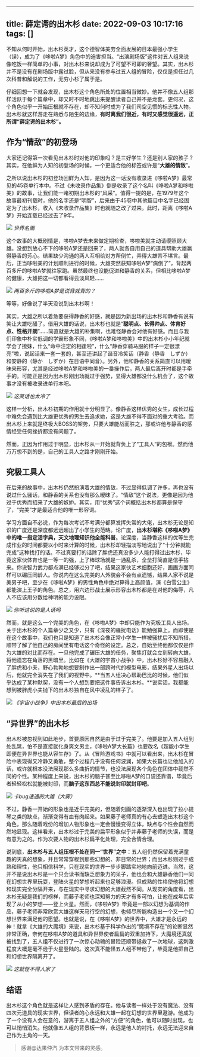 
---
title: 薛定谔的出木杉
date: 2022-09-03 10:17:16
tags: []
---


不知从何时开始，出木杉英才，这个德智体美劳全面发展的日本最强小学生（误），成为了《哆啦A梦》角色中的迫害担当。“出演剧场版”这件对五人组来说像吃饭一样简单的小事，对出木杉来说却成为了可望不可即的奢望。其实，出木杉并不是没有在剧场版中露过脸，但从来没有参与过五人组的冒险，仅仅是担任过几次科普和解说的工作，无穷小杉了属于是。

仔细回想一下就会发现，出木杉这个角色所处的位置相当微妙。他并不像五人组那样活跃于每个篇章中，却又时不时地跳出来提醒读者自己并不是龙套。更何况，这个角色似乎一开始压根就不存在，却不知何时成为了我们司空见惯的标志性人物。出木杉就这样游走在熟悉与陌生的边缘，**有时离我们很近，有时又感觉很遥远，正所谓“薛定谔的出木杉”。**

## 作为“情敌”的初登场

大家还记得第一次看见出木杉时对他的印象吗？是三好学生？还是别人家的孩子？其实，在他鲜为人知的初登场的时候，一个更适合他的标签或许是“**大雄的情敌**”。

之所以说出木杉的初登场回鲜为人知，是因为这一话没有收录进《哆啦A梦》最常见的45卷单行本中。不过《未收录作品集》倒是收录了这个名叫《哆啦A梦和哆啦美》的故事，让我们能一睹初期出木杉的“风采”。值得一提的是，在1979年这个故事最初刊载时，他的名字还是“明智”，后来由于45卷中其他篇目中名字已经固定为了出木杉，收入《未收录作品集》时也就随之改了过来。此时，距离《哆啦A梦》开始连载已经过去了9年。

![](https://picx.zhimg.com/80/v2-bffdd1e75a2e6bdbcf484bb6917a6a6a_1440w.jpg?source=d16d100b)
_世界名画_

这个故事的大概剧情是，哆啦A梦去未来做定期检查，哆啦美就主动请缨照顾大雄。没想到放心不下的哆啦A梦还是回来了，两人就各自用自己的道具帮助大雄赢得静香的芳心。结果缺少沟通的两人互相给对方帮倒忙，弄得大雄苦不堪言。最后，正当哆啦美的计划顺利进行的时候，大雄突然获知哆啦A梦“病倒了”，背起两百多斤的哆啦A梦就往家跑。虽然最终也没能促进和静香的关系，但相比哆啦A梦的健康，大雄把这一切都看得云淡风轻……

![](https://pica.zhimg.com/80/v2-7739fff228dcc4c41b55717faa6f9ae0_1440w.jpg?source=d16d100b)
_两百多斤的哆啦A梦是说背就背的？_

等等，好像说了半天没说到出木杉啊！

其实，大雄之所以着急要获得静香的好感，就是因为新出场的出木杉和静香有说有笑让大雄吃醋了。借用大雄的话说，出木杉也就是“**聪明点、长得帅点、体育好点、性格开朗**”……简直就是大雄的补集啊，也难怪静香会对他有好感。而且与我们印象中朴实低调的学霸形象不同，《哆啦A梦和哆啦美》中的出木杉小小年纪就学会了撩妹，什么“命中注定的相逢啦”，什么“静香穿骑马服的样子一定很漂亮”啦，说起话来一套一套的，甚至还讲起了谐音冷笑话（静香（静香　しずか）和安静的（静か　しずか）在日语中同音）。另外，他和静香的关系简直可以用暧昧来形容，尤其是经过哆啦A梦和哆啦美的一番操作后，两人最后离开时都是手牵手的。可能正是因为出木杉刚出场就过于强势，显得大雄都没什么机会了，这个故事才没有被收录进单行本吧。

![](https://picx.zhimg.com/80/v2-c28efef38b3beabbab79c64ac2593eec_1440w.jpg?source=d16d100b)
_这笑话也太冷了_

这样一分析，出木杉初期的作用就十分明显了。像静香这样优秀的女生，成长过程中难免会遇到比大雄更优秀的男生去追求她，这是大雄不得不面对的重大考验。而出木杉上来就是终极大BOSS的架势，只要大雄能战而胜之，那或许他与静香的感情经受任何挫折都没有问题了。

然而，正因为作用过于明显，出木杉从一开始就背负上了“工具人”的包袱。然而他万万想不到的是，自己的工具人之路才刚刚开始。

## 究极工具人

在后来的故事中，出木杉仍然扮演着大雄的情敌，不过显得低调了许多，再也没有说过什么骚话，和静香的关系也没有那么暧昧了。“情敌”这个说法，更像是因为他过于优秀而招来了大雄的嫉妒。其实，用“优秀”这个词概括出木杉都算是保守了，“完美”才是最适合他的唯一形容词。

学习方面自不必说，作为每次考试不考满分都算发挥失常的大佬，出木杉无论是知识的广度还是深度都远远超出了小学生的范畴。论广度，**出木杉堪称《哆啦A梦》中的唯一指定活字典，天文地理知识他全能科普**。论深度，当静香这样的优等生完成作业的时间都要以小时来计算的时候，出木杉却轻描淡写地说出了“十分钟就能完成”这种找打的话。不过真要打的话除了胖虎还真没多少人能打得过出木杉，毕竟这家伙体育也是一等一的强，上了棒球场就是一通乱杀，全垒打简直是信手拈来。你说智力武力都点满已经够过分了吧，结果这家伙艺术细胞还好，画画方面同样可以碾压同龄人。你说内在这么完美的人外貌会不会有点遗憾，结果人家不说是美男子吧，至少在《哆啦A梦》的男性角色中绝对算得上高颜值，演《白雪公主》都能演上王子的角色。总之，用六边形战士展示形容出木杉都是在对他的侮辱，凡人不应该用分数给神明的能力设限。

![](https://pic2.zhimg.com/80/v2-d52c0ab420106269d10d710bcb670468_1440w.jpg?source=d16d100b)
_你听这说的是人话吗_

然而，就是这么一个完美的角色，在《哆啦A梦》中却只能作为究极工具人出场。关于出木杉的个人篇章少之又少，只有《深夜的骚扰电话》能勉强算上。而即使是在这个故事中，我们也只是知道了出木杉会像正常小学生一样被骚扰后不知所措，顺带了解了他自己的房间里有电话这个奇怪的设定。总之，自始至终他都仅仅是作为大雄的对比而存在。一旦他完成了碾压大雄的任务，聚焦灯就会立刻转向大雄，将他遗忘在角落的黑暗里。比如在《大雄的宇宙小战争》中，出木杉好不容易融入了胖虎和小夫，野心勃勃地想要制作出一部跨时代的模型电影，结果外星人出场以后，他就完全消失在了我们的视野中。**当五人组决心帮助巴比的时候，他们似乎达成了某种默契，没有一个人想到要把这件事告诉出木杉。**说实话，我都能想到被胖虎小夫抛下的出木杉独自在风中凌乱的样子了。

![](https://pic3.zhimg.com/80/v2-5ff803107a79fe37a1f72ce9e29467ef_1440w.jpg?source=d16d100b)
_《宇宙小战争》中出木杉最后的出场_

## “异世界”的出木杉

出木杉被忽视到如此地步，首要原因自然是由于过于完美了。他要是加入五人组到处乱晃，怕不是直接就化身爽文男主，《哆啦A梦大长篇》也要改名《超能小学生即便在异世界也能从容生存》了。从《冒险游戏书》中就可以看出来，出木杉在冒险中表现得又冷静又勇敢，整个过程几乎没有任何波澜，如果大长篇也让他加入的话，或许就根本没法展现那么多曲折的情节，也没法展现各个角色在团体中截然不同的个性。某种程度上来说，出木杉的脑子甚至比哆啦A梦的口袋还靠谱，毕竟后者轻轻松松就能被封印，而**脑子这东西总不能说封印就封印吧**。

![](https://pic1.zhimg.com/80/v2-35c7d7cf41a90dacb8d0756e1e5af327_1440w.jpg?source=d16d100b)
_卡bug速通的大雄（大雾）_

不过，静香一开始的形象也是近乎完美的，但随着刻画的逐渐深入也出现了拉小提琴之类的缺点，渐渐变得有血有肉起来。如果藤子老师真的有心去塑造出木杉这个角色，那么随着戏份的增加人物形象也一定会慢慢变得立体，缺点与个性会自然而然地显现。这样看来，出木杉过于完美的扁平形象似乎并非藤子老师的失误，而是有意为之的。作为次要人物的出木杉扁平化处理，完全合情合理。

说到底，**出木杉与五人组压根不处在同一“世界”之中**：五人组仍然保留着充满童趣的天真的想象，并且常常穿梭到那些幻想的、非日常的世界；而出木杉则过于成熟和理性，他只相信科学，只在现实的世界一步步脚踏实地地向前迈进。当然，这并不是说出木杉是一个只会读书而缺乏想象力的呆子，他也会和大雄静香他们一同在幻想世界里玩耍，登陆火星的梦想听起来也足够浪漫。但成熟的性格使他将幻想和现实完全分隔开来，与在现实中寻求幻想的大雄截然不同。从现实的角度看，出木杉无疑是我们的榜样，而藤子老师也深知努力的天才有多可怕，让他在成年后实现了从小的梦想——登上火星。然而，《哆啦A梦》毕竟是一部以幻想为基调的作品，藤子老师非常欣赏大雄这样天马行空的幻想，也倾尽所能构造出一个又一个幻想世界来满足他的愿望。也就是说，在《哆啦A梦》的世界中，大雄才是永远的神！就拿《大雄的大魔境》来说，出木杉基于科学作出的“魔境不存在”的论断显然非常正确，奈何在哆啦A梦的道具和异世界使者扁扁的双重加持下，大魔境还真就被找到了，五人组不仅进行了一次惊心动魄的冒险还顺带拯救了一次地球，这刺激程度大概是毫不逊于火星登陆的。这次真不能怪五人组不带他了，毕竟是他把自己和幻想世界隔离开了。

![](https://pica.zhimg.com/80/v2-99cfe9e0f5911a483ce2af3cc3a6d1a7_1440w.jpg?source=d16d100b)
_这就怪不得人家了_
## 结语

出木杉这个角色就是这样让人感到矛盾的存在。他与读者一样处于没有魔法、没有四次元道具的现实世界，但读者的心永远和大雄一起在幻想的世界里遨游。他成为了一个没有人会在意的，游离于五人组之外的“方便”的角色，他可以随时出现，也可以悄悄消失。他就像五人组的背景板一样，永远是他人的衬托，永远无法迎来自己作为主角的一天。
</br>
> 感谢@达果仲汽 为本文带来的灵感。